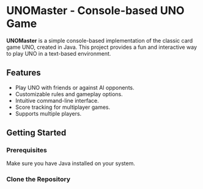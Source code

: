 # UNOMaster - Console-based UNO Game

**UNOMaster** is a simple console-based implementation of the classic card game UNO, created in Java. This project provides a fun and interactive way to play UNO in a text-based environment.

## Features

- Play UNO with friends or against AI opponents.
- Customizable rules and gameplay options.
- Intuitive command-line interface.
- Score tracking for multiplayer games.
- Supports multiple players.

## Getting Started

### Prerequisites

Make sure you have Java installed on your system.

### Clone the Repository